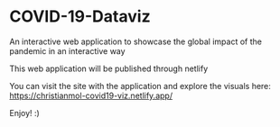 # COVID-19-Dataviz
An interactive web application to showcase the global impact of the pandemic in an interactive way

This web application will be published through netlify

You can visit the site with the application and explore the visuals here:
https://christianmol-covid19-viz.netlify.app/

Enjoy!  :)
